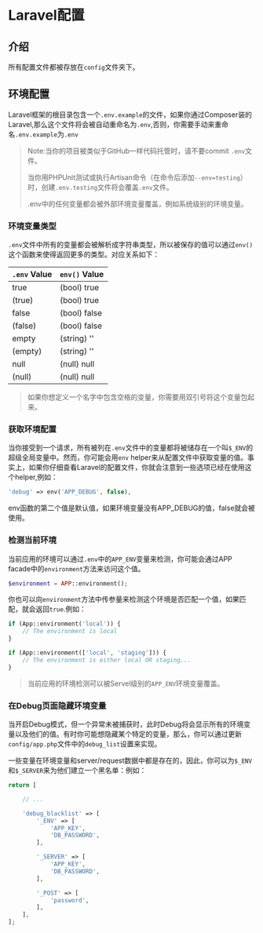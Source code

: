 # Laravel配置

## 介绍

所有配置文件都被存放在`config`文件夹下。

## 环境配置

Laravel框架的根目录包含一个`.env.example`的文件，如果你通过Composer装的Laravel,那么这个文件将会被自动重命名为`.env`,否则，你需要手动来重命名`.env.example`为`.env`

> Note:当你的项目被类似于GitHub一样代码托管时，请不要commit `.env`文件。
>
> 当你用PHPUnit测试或执行Artisan命令（在命令后添加`--env=testing`）时，创建`.env.testing`文件将会覆盖`.env`文件。
>
> .env中的任何变量都会被外部环境变量覆盖，例如系统级别的环境变量。

### 环境变量类型

`.env`文件中所有的变量都会被解析成字符串类型，所以被保存的值可以通过`env()`这个函数来使得返回更多的类型。对应关系如下：

| `.env` Value | `env()` Value |
| ------------ | ------------- |
| true         | (bool) true   |
| (true)       | (bool) true   |
| false        | (bool) false  |
| (false)      | (bool) false  |
| empty        | (string) ''   |
| (empty)      | (string) ''   |
| null         | (null) null   |
| (null)       | (null) null   |

> 如果你想定义一个名字中包含空格的变量，你需要用双引号将这个变量包起来。

### 获取环境配置

当你接受到一个请求，所有被列在`.env`文件中的变量都将被储存在一个叫`$_ENV`的超级全局变量中。然而，你可能会用`env` helper来从配置文件中获取变量的值。事实上，如果你仔细查看Laravel的配置文件，你就会注意到一些选项已经在使用这个helper,例如：

```php
'debug' => env('APP_DEBUG', false),
```

env函数的第二个值是默认值，如果环境变量没有APP_DEBUG的值，false就会被使用。

### 检测当前环境

当前应用的环境可以通过`.env`中的`APP_ENV`变量来检测，你可能会通过APP facade中的`environment`方法来访问这个值。

```php
$environment = APP::environment();
```

你也可以向`environment`方法中传参量来检测这个环境是否匹配一个值，如果匹配，就会返回`true`.例如：

```php
if (App::environment('local')) {
    // The environment is local
}

if (App::environment(['local', 'staging'])) {
    // The environment is either local OR staging...
}
```

> 当前应用的环境检测可以被Servel级别的`APP_ENV`环境变量覆盖。

### 在Debug页面隐藏环境变量

当开启Debug模式，但一个异常未被捕获时，此时Debug将会显示所有的环境变量以及他们的值。有时你可能想隐藏某个特定的变量，那么，你可以通过更新`config/app.php`文件中的`debug_list`设置来实现。

一些变量在环境变量和server/request数据中都是存在的，因此，你可以为`$_ENV`和`$_SERVER`来为他们建立一个黑名单：例如：

```php
return [

    // ...

    'debug_blacklist' => [
        '_ENV' => [
            'APP_KEY',
            'DB_PASSWORD',
        ],

        '_SERVER' => [
            'APP_KEY',
            'DB_PASSWORD',
        ],

        '_POST' => [
            'password',
        ],
    ],
];
```